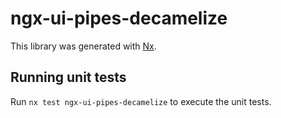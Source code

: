 # ngx-ui-pipes-decamelize

This library was generated with [Nx](https://nx.dev).

## Running unit tests

Run `nx test ngx-ui-pipes-decamelize` to execute the unit tests.
